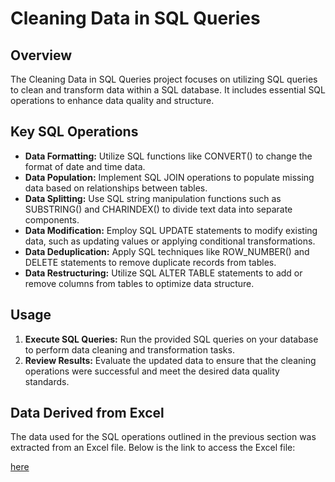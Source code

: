 # Cleaning Data in SQL Queries

## Overview

The Cleaning Data in SQL Queries project focuses on utilizing SQL queries to clean and transform data within a SQL database. It includes essential SQL operations to enhance data quality and structure.

## Key SQL Operations

- **Data Formatting:** Utilize SQL functions like CONVERT() to change the format of date and time data.
- **Data Population:** Implement SQL JOIN operations to populate missing data based on relationships between tables.
- **Data Splitting:** Use SQL string manipulation functions such as SUBSTRING() and CHARINDEX() to divide text data into separate components.
- **Data Modification:** Employ SQL UPDATE statements to modify existing data, such as updating values or applying conditional transformations.
- **Data Deduplication:** Apply SQL techniques like ROW_NUMBER() and DELETE statements to remove duplicate records from tables.
- **Data Restructuring:** Utilize SQL ALTER TABLE statements to add or remove columns from tables to optimize data structure.

## Usage

1. **Execute SQL Queries:** Run the provided SQL queries on your database to perform data cleaning and transformation tasks.
2. **Review Results:** Evaluate the updated data to ensure that the cleaning operations were successful and meet the desired data quality standards.


## Data Derived from Excel

The data used for the SQL operations outlined in the previous section was extracted from an Excel file. Below is the link to access the Excel file:

[here](https://raw.githubusercontent.com/AlexTheAnalyst/PortfolioProjects/main/Nashville%20Housing%20Data%20for%20Data%20Cleaning.xlsx)
